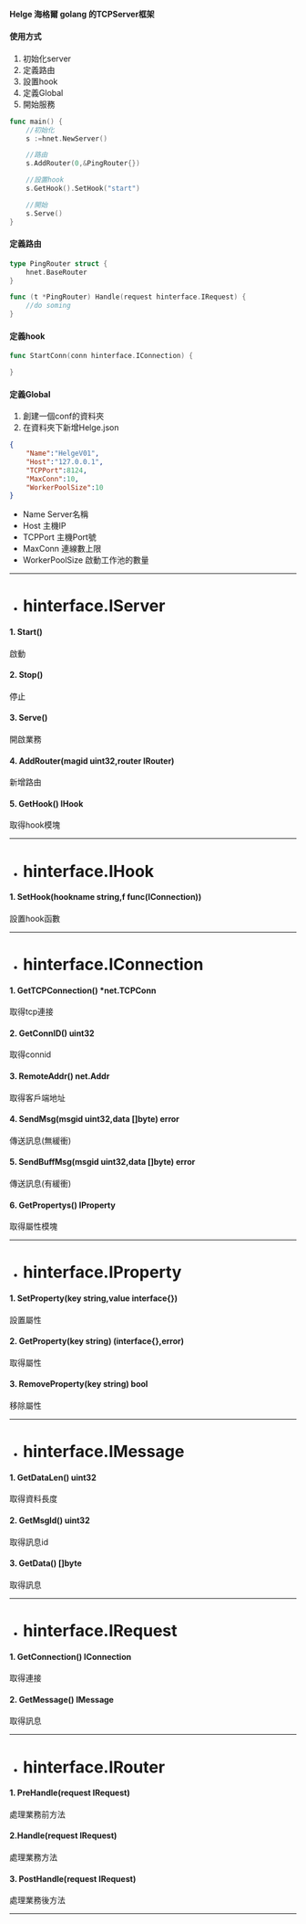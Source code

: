 #### Helge 海格爾 golang 的TCPServer框架

#### 使用方式

1. 初始化server
2. 定義路由
3. 設置hook
4. 定義Global
5. 開始服務
```go
func main() {
    //初始化
    s :=hnet.NewServer()

    //路由
    s.AddRouter(0,&PingRouter{})

    //設置hook
    s.GetHook().SetHook("start")

    //開始
    s.Serve()
}
```

#### 定義路由
```go
type PingRouter struct {
    hnet.BaseRouter
}

func (t *PingRouter) Handle(request hinterface.IRequest) {
    //do soming
}

```
#### 定義hook
```go
func StartConn(conn hinterface.IConnection) {

}
```

#### 定義Global
1. 創建一個conf的資料夾
2. 在資料夾下新增Helge.json
```json
{
    "Name":"HelgeV01",
    "Host":"127.0.0.1",
    "TCPPort":8124,
    "MaxConn":10,
    "WorkerPoolSize":10
}
```
- Name
Server名稱
- Host
主機IP
- TCPPort
主機Port號
- MaxConn
連線數上限
- WorkerPoolSize
啟動工作池的數量

---
- # hinterface.IServer
#### 1. Start()
啟動
#### 2. Stop()
停止
#### 3. Serve()
開啟業務
#### 4. AddRouter(magid uint32,router IRouter)
新增路由
#### 5. GetHook() IHook
取得hook模塊

---
- # hinterface.IHook
#### 1. SetHook(hookname string,f func(IConnection))
設置hook函數

---
- # hinterface.IConnection
#### 1. GetTCPConnection() *net.TCPConn
取得tcp連接
#### 2. GetConnID() uint32
取得connid
#### 3. RemoteAddr() net.Addr
取得客戶端地址
#### 4. SendMsg(msgid uint32,data []byte) error
傳送訊息(無緩衝)
#### 5. SendBuffMsg(msgid uint32,data []byte) error
傳送訊息(有緩衝)
#### 6. GetPropertys() IProperty
取得屬性模塊

---
- # hinterface.IProperty
#### 1. SetProperty(key string,value interface{})
設置屬性
#### 2. GetProperty(key string) (interface{},error)
取得屬性
#### 3. RemoveProperty(key string) bool
移除屬性

---
- # hinterface.IMessage
#### 1. GetDataLen() uint32
取得資料長度
#### 2. GetMsgId() uint32
取得訊息id
#### 3. GetData() []byte
取得訊息

---
- # hinterface.IRequest
#### 1. GetConnection() IConnection
取得連接
#### 2. GetMessage() IMessage
取得訊息

---
- # hinterface.IRouter
#### 1. PreHandle(request IRequest)
處理業務前方法
#### 2.Handle(request IRequest) 
處理業務方法
#### 3. PostHandle(request IRequest)
處理業務後方法

---